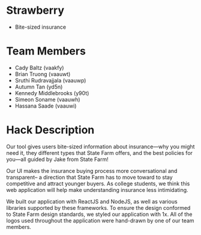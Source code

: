 # Strawberry
* Bite-sized insurance



# Team Members
* Cady Baltz (vaakfy)
* Brian Truong (vaauwt)
* Sruthi Rudravajjala (vaauwp)
* Autumn Tan (yd5n)
* Kennedy Middlebrooks (y90t)
* Simeon Soname (vaauwh)
* Hassana Saade (vaauwi)

# Hack Description
Our tool gives users bite-sized information about insurance—why you might need it, they different types that State Farm offers, and the best policies for you—all guided by Jake from State Farm! 

Our UI makes the insurance buying process more conversational and transparent– a direction that State Farm has to move toward to stay competitive and attract younger buyers. As college students, we think this web application will help make understanding insurance less intimidating.

We built our application with ReactJS and NodeJS, as well as various libraries supported by these frameworks. To ensure the design conformed to State Farm design standards, we styled our application with 1x. All of the logos used throughout the application were hand-drawn by one of our team members.

